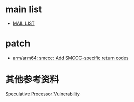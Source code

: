 # main list
* [MAIL LIST](https://marc.info/?l=linux-arm-kernel&m=152700180727545&w=2)

# patch
* [arm/arm64: smccc: Add SMCCC-specific return codes](./0001-arm-arm64-smccc-Add-SMCCC-specific-return-codes.patch)

# 其他参考资料
[Speculative Processor Vulnerability](http://www.irmak-bilgisayar.com/speculative-processor-vulnerability.html)
